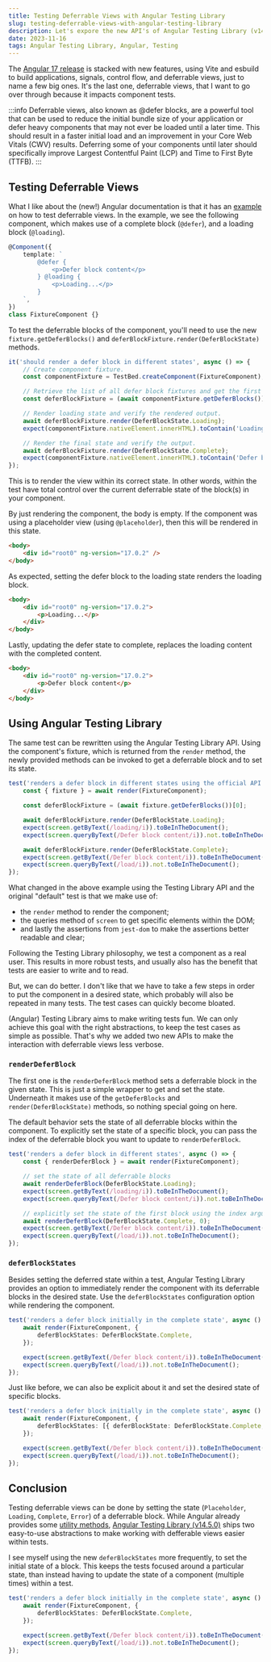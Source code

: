 ```yaml
---
title: Testing Deferrable Views with Angular Testing Library
slug: testing-deferrable-views-with-angular-testing-library
description: Let's expore the new API's of Angular Testing Library (v14.5.0) to see how we can easily test deferrable views.
date: 2023-11-16
tags: Angular Testing Library, Angular, Testing
---
```


The [Angular 17 release](https://blog.angular.io/introducing-angular-v17-4d7033312e4b) is stacked with new features, using Vite and esbuild to build applications, signals, control flow, and deferrable views, just to name a few big ones.
It's the last one, deferrable views, that I want to go over through because it impacts component tests.

:::info
Deferrable views, also known as @defer blocks, are a powerful tool that can be used to reduce the initial bundle size of your application or defer heavy components that may not ever be loaded until a later time. This should result in a faster initial load and an improvement in your Core Web Vitals (CWV) results. Deferring some of your components until later should specifically improve Largest Contentful Paint (LCP) and Time to First Byte (TTFB).
:::

## Testing Deferrable Views

What I like about the (new!) Angular documentation is that it has an [example](https://angular.dev/guide/defer) on how to test deferrable views.
In the example, we see the following component, which makes use of a complete block (`@defer`), and a loading block (`@loading`).

```ts
@Component({
	template: `
		@defer {
			<p>Defer block content</p>
		} @loading {
			<p>Loading...</p>
		}
	`,
})
class FixtureComponent {}
```

To test the deferrable blocks of the component, you'll need to use the new `fixture.getDeferBlocks()` and `deferBlockFixture.render(DeferBlockState)` methods.

```ts
it('should render a defer block in different states', async () => {
	// Create component fixture.
	const componentFixture = TestBed.createComponent(FixtureComponent);

	// Retrieve the list of all defer block fixtures and get the first block.
	const deferBlockFixture = (await componentFixture.getDeferBlocks())[0];

	// Render loading state and verify the rendered output.
	await deferBlockFixture.render(DeferBlockState.Loading);
	expect(componentFixture.nativeElement.innerHTML).toContain('Loading');

	// Render the final state and verify the output.
	await deferBlockFixture.render(DeferBlockState.Complete);
	expect(componentFixture.nativeElement.innerHTML).toContain('Defer block content');
});
```

This is to render the view within its correct state.
In other words, within the test have total control over the current deferrable state of the block(s) in your component.

By just rendering the component, the body is empty.
If the component was using a placeholder view (using `@placeholder`), then this will be rendered in this state.

```html
<body>
	<div id="root0" ng-version="17.0.2" />
</body>
```

As expected, setting the defer block to the loading state renders the loading block.

```html
<body>
	<div id="root0" ng-version="17.0.2">
		<p>Loading...</p>
	</div>
</body>
```

Lastly, updating the defer state to complete, replaces the loading content with the completed content.

```html
<body>
	<div id="root0" ng-version="17.0.2">
		<p>Defer block content</p>
	</div>
</body>
```

## Using Angular Testing Library

The same test can be rewritten using the Angular Testing Library API.
Using the component's fixture, which is returned from the `render` method, the newly provided methods can be invoked to get a deferrable block and to set its state.

```ts
test('renders a defer block in different states using the official API', async () => {
	const { fixture } = await render(FixtureComponent);

	const deferBlockFixture = (await fixture.getDeferBlocks())[0];

	await deferBlockFixture.render(DeferBlockState.Loading);
	expect(screen.getByText(/loading/i)).toBeInTheDocument();
	expect(screen.queryByText(/Defer block content/i)).not.toBeInTheDocument();

	await deferBlockFixture.render(DeferBlockState.Complete);
	expect(screen.getByText(/Defer block content/i)).toBeInTheDocument();
	expect(screen.queryByText(/load/i)).not.toBeInTheDocument();
});
```

What changed in the above example using the Testing Library API and the original "default" test is that we make use of:

- the `render` method to render the component;
- the queries method of `screen` to get specific elements within the DOM;
- and lastly the assertions from `jest-dom` to make the assertions better readable and clear;

Following the Testing Library philosophy, we test a component as a real user.
This results in more robust tests, and usually also has the benefit that tests are easier to write and to read.

But, we can do better.
I don't like that we have to take a few steps in order to put the component in a desired state, which probably will also be repeated in many tests.
The test cases can quickly become bloated.

(Angular) Testing Library aims to make writing tests fun.
We can only achieve this goal with the right abstractions, to keep the test cases as simple as possible.
That's why we added two new APIs to make the interaction with deferrable views less verbose.

### `renderDeferBlock`

The first one is the `renderDeferBlock` method sets a deferrable block in the given state.
This is just a simple wrapper to get and set the state.
Underneath it makes use of the `getDeferBlocks` and `render(DeferBlockState)` methods, so nothing special going on here.

The default behavior sets the state of all deferrable blocks within the component.
To explicitly set the state of a specific block, you can pass the index of the deferrable block you want to update to `renderDeferBlock`.

```ts
test('renders a defer block in different states', async () => {
	const { renderDeferBlock } = await render(FixtureComponent);

	// set the state of all deferrable blocks
	await renderDeferBlock(DeferBlockState.Loading);
	expect(screen.getByText(/loading/i)).toBeInTheDocument();
	expect(screen.queryByText(/Defer block content/i)).not.toBeInTheDocument();

	// explicitly set the state of the first block using the index argument
	await renderDeferBlock(DeferBlockState.Complete, 0);
	expect(screen.getByText(/Defer block content/i)).toBeInTheDocument();
	expect(screen.queryByText(/load/i)).not.toBeInTheDocument();
});
```

### `deferBlockStates`

Besides setting the deferred state within a test, Angular Testing Library provides an option to immediately render the component with its deferrable blocks in the desired state.
Use the `deferBlockStates` configuration option while rendering the component.

```ts
test('renders a defer block initially in the complete state', async () => {
	await render(FixtureComponent, {
		deferBlockStates: DeferBlockState.Complete,
	});

	expect(screen.getByText(/Defer block content/i)).toBeInTheDocument();
	expect(screen.queryByText(/load/i)).not.toBeInTheDocument();
});
```

Just like before, we can also be explicit about it and set the desired state of specific blocks.

```ts
test('renders a defer block initially in the complete state', async () => {
	await render(FixtureComponent, {
		deferBlockStates: [{ deferBlockState: DeferBlockState.Complete, deferBlockIndex: 0 }],
	});

	expect(screen.getByText(/Defer block content/i)).toBeInTheDocument();
	expect(screen.queryByText(/load/i)).not.toBeInTheDocument();
});
```

## Conclusion

Testing deferrable views can be done by setting the state (`Placeholder`, `Loading`, `Complete`, `Error`) of a deferrable block.
While Angular already provides some [utility methods](https://angular.dev/guide/defer#testing), [Angular Testing Library (v14.5.0)](https://www.npmjs.com/package/@testing-library/angular/v/14.5.0) ships two easy-to-use abstractions to make working with defferable views easier within tests.

I see myself using the new `deferBlockStates` more frequently, to set the initial state of a block.
This keeps the tests focused around a particular state, than instead having to update the state of a component (multiple times) within a test.

```ts
test('renders a defer block initially in the complete state', async () => {
	await render(FixtureComponent, {
		deferBlockStates: DeferBlockState.Complete,
	});

	expect(screen.getByText(/Defer block content/i)).toBeInTheDocument();
	expect(screen.queryByText(/load/i)).not.toBeInTheDocument();
});
```

